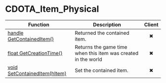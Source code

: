 # CDOTA_Item_Physical
Function|Description|Client
--|--|:--:
[handle GetContainedItem()](GetContainedItem)|Returned the contained item.|✖
[float GetCreationTime()](GetCreationTime)|Returns the game time when this item was created in the world|✖
[void SetContainedItem(hItem)](SetContainedItem)|Set the contained item.|✖
